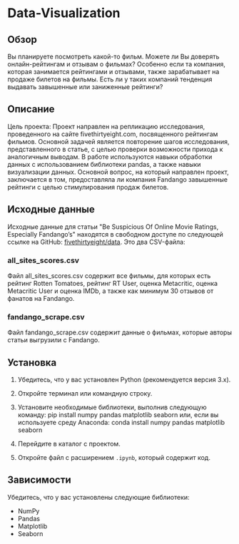# Data-Visualization

## Обзор
Вы планируете посмотреть какой-то фильм. Можете ли Вы доверять онлайн-рейтингам и отзывам о фильмах? Особенно если та компания, которая занимается рейтингами и отзывами, также зарабатывает на продаже билетов на фильмы. Есть ли у таких компаний тенденция выдавать завышенные или заниженные рейтинги?
## Описание
Цель проекта:
Проект направлен на репликацию исследования, проведенного на сайте fivethirtyeight.com, посвященного рейтингам фильмов. Основной задачей является повторение шагов исследования, представленного в статье, с целью проверки возможности прихода к аналогичным выводам. В работе используются навыки обработки данных с использованием библиотеки pandas, а также навыки визуализации данных. Основной вопрос, на который направлен проект, заключается в том, предоставляла ли компания Fandango завышенные рейтинги с целью стимулирования продаж билетов.
## Исходные данные

Исходные данные для статьи "Be Suspicious Of Online Movie Ratings, Especially Fandango’s" находятся в свободном доступе по следующей ссылке на GitHub: [fivethirtyeight/data](https://github.com/fivethirtyeight/data). Это два CSV-файла:

### all_sites_scores.csv

Файл all_sites_scores.csv содержит все фильмы, для которых есть рейтинг Rotten Tomatoes, рейтинг RT User, оценка Metacritic, оценка Metacritic User и оценка IMDb, а также как минимум 30 отзывов от фанатов на Fandango.

### fandango_scrape.csv

Файл fandango_scrape.csv содержит данные о фильмах, которые авторы статьи выгрузили с Fandango.

## Установка

1. Убедитесь, что у вас установлен Python (рекомендуется версия 3.x).

2. Откройте терминал или командную строку.

3. Установите необходимые библиотеки, выполнив следующую команду:
     pip install numpy pandas matplotlib seaborn
   или, если вы используете среду Anaconda:
     conda install numpy pandas matplotlib seaborn
   
4. Перейдите в каталог с проектом.

5. Откройте файл с расширением `.ipynb`, который содержит код.

## Зависимости

Убедитесь, что у вас установлены следующие библиотеки:

- NumPy
- Pandas
- Matplotlib
- Seaborn
